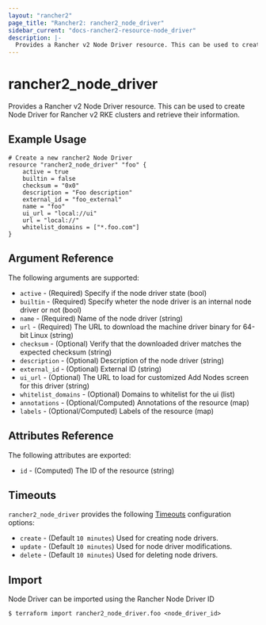 ```yaml
---
layout: "rancher2"
page_title: "Rancher2: rancher2_node_driver"
sidebar_current: "docs-rancher2-resource-node_driver"
description: |-
  Provides a Rancher v2 Node Driver resource. This can be used to create Node Driver for Rancher v2 RKE clusters and retrieve their information.
---
```


# rancher2\_node\_driver

Provides a Rancher v2 Node Driver resource. This can be used to create Node Driver for Rancher v2 RKE clusters and retrieve their information.

## Example Usage

```hcl
# Create a new rancher2 Node Driver
resource "rancher2_node_driver" "foo" {
    active = true
    builtin = false
    checksum = "0x0"
    description = "Foo description"
    external_id = "foo_external"
    name = "foo"
    ui_url = "local://ui"
    url = "local://"
    whitelist_domains = ["*.foo.com"]
}
```

## Argument Reference

The following arguments are supported:

* `active` - (Required) Specify if the node driver state (bool)
* `builtin` - (Required) Specify wheter the node driver is an internal node driver or not (bool)
* `name` - (Required) Name of the node driver (string)
* `url` - (Required) The URL to download the machine driver binary for 64-bit Linux (string)
* `checksum` - (Optional) Verify that the downloaded driver matches the expected checksum (string)
* `description` - (Optional) Description of the node driver (string)
* `external_id` - (Optional) External ID (string)
* `ui_url` - (Optional) The URL to load for customized Add Nodes screen for this driver (string)
* `whitelist_domains` - (Optional) Domains to whitelist for the ui (list)
* `annotations` - (Optional/Computed) Annotations of the resource (map)
* `labels` - (Optional/Computed) Labels of the resource (map)

## Attributes Reference

The following attributes are exported:

* `id` - (Computed) The ID of the resource (string)

## Timeouts

`rancher2_node_driver` provides the following
[Timeouts](https://www.terraform.io/docs/configuration/resources.html#operation-timeouts) configuration options:

- `create` - (Default `10 minutes`) Used for creating node drivers.
- `update` - (Default `10 minutes`) Used for node driver modifications.
- `delete` - (Default `10 minutes`) Used for deleting node drivers.

## Import

Node Driver can be imported using the Rancher Node Driver ID

```
$ terraform import rancher2_node_driver.foo <node_driver_id>
```
